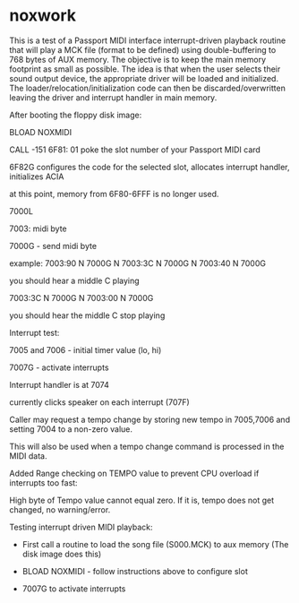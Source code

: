 # noxwork

This is a test of a Passport MIDI interface interrupt-driven playback routine that will play a MCK file (format to be defined)
using double-buffering to 768 bytes of AUX memory.  The objective is to keep the main memory footprint as small as possible.
The idea is that when the user selects their sound output device, the appropriate driver will be loaded and initialized.
The loader/relocation/initialization code can then be discarded/overwritten leaving the driver and interrupt handler in main memory.

After booting the floppy disk image:

BLOAD NOXMIDI

CALL -151
6F81: 01        poke the slot number of your Passport MIDI card

6F82G           configures the code for the selected slot, allocates interrupt handler, initializes ACIA

at this point, memory from 6F80-6FFF is no longer used.

7000L

7003: midi byte

7000G - send midi byte

example:    7003:90 N 7000G N 7003:3C N 7000G N 7003:40 N 7000G

you should hear a middle C playing

7003:3C N 7000G N 7003:00 N 7000G

you should hear the middle C stop playing

Interrupt test:

7005 and 7006 - initial timer value (lo, hi)

7007G - activate interrupts

Interrupt handler is at 7074

currently clicks speaker on each interrupt (707F)

Caller may request a tempo change by storing new tempo in 7005,7006 and setting 7004 to a non-zero value.

This will also be used when a tempo change command is processed in the MIDI data.

Added Range checking on TEMPO value to prevent CPU overload if interrupts too fast:

High byte of Tempo value cannot equal zero.  If it is, tempo does not get changed, no warning/error.



Testing interrupt driven MIDI playback:

- First call a routine to load the song file (S000.MCK) to aux memory (The disk image does this)

- BLOAD NOXMIDI - follow instructions above to configure slot

- 7007G to activate interrupts


